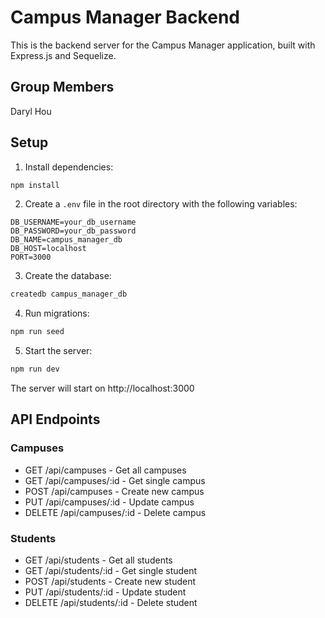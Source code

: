 # Campus Manager Backend

This is the backend server for the Campus Manager application, built with Express.js and Sequelize.

## Group Members

Daryl Hou

## Setup

1. Install dependencies:

```bash
npm install
```

2. Create a `.env` file in the root directory with the following variables:

```
DB_USERNAME=your_db_username
DB_PASSWORD=your_db_password
DB_NAME=campus_manager_db
DB_HOST=localhost
PORT=3000
```

3. Create the database:

```bash
createdb campus_manager_db
```

4. Run migrations:

```bash
npm run seed
```

5. Start the server:

```bash
npm run dev
```

The server will start on http://localhost:3000

## API Endpoints

### Campuses

- GET /api/campuses - Get all campuses
- GET /api/campuses/:id - Get single campus
- POST /api/campuses - Create new campus
- PUT /api/campuses/:id - Update campus
- DELETE /api/campuses/:id - Delete campus

### Students

- GET /api/students - Get all students
- GET /api/students/:id - Get single student
- POST /api/students - Create new student
- PUT /api/students/:id - Update student
- DELETE /api/students/:id - Delete student
